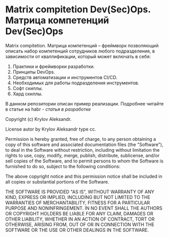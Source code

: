 # Matrix compitetion Dev(Sec)Ops. Матрица компетенций Dev(Sec)Ops

Matrix compitetion. Матрица компетенций – фреймворк позволяющий описать набор компетенций сотрудников любого подразделения, в зависимости от кваллификации, который может включать в себя:
1. Практики и фреймворки разработки.
2. Принципы DevOps.
3. Средств автоматизации и инструментов CI/CD.
4. Необходимых для работы подразделения инструментов.
5. Софт скиллы.
6. Хард скиллы.

В данном репозитории описан пример реализации.
Подробнее читайте в статье на habr - *статья в разработке*

Copyright (c) Krylov Aleksandr.

License autor by Krylov Aleksandr type cc.

Permission is hereby granted, free of charge, to any person obtaining a copy of this software and associated documentation files (the "Software"), to deal in the Software without restriction, including without limitation the rights to use, copy, modify, merge, publish, distribute, sublicense, and/or sell copies of the Software, and to permit persons to whom the Software is furnished to do so, subject to the following conditions:

The above copyright notice and this permission notice shall be included in all copies or substantial portions of the Software.

THE SOFTWARE IS PROVIDED "AS IS", WITHOUT WARRANTY OF ANY KIND, EXPRESS OR IMPLIED, INCLUDING BUT NOT LIMITED TO THE WARRANTIES OF MERCHANTABILITY, FITNESS FOR A PARTICULAR PURPOSE AND NONINFRINGEMENT. IN NO EVENT SHALL THE AUTHORS OR COPYRIGHT HOLDERS BE LIABLE FOR ANY CLAIM, DAMAGES OR OTHER LIABILITY, WHETHER IN AN ACTION OF CONTRACT, TORT OR OTHERWISE, ARISING FROM, OUT OF OR IN CONNECTION WITH THE SOFTWARE OR THE USE OR OTHER DEALINGS IN THE SOFTWARE.
